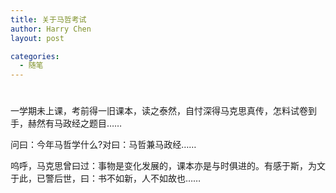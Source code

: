 ```yaml
---
title: 关于马哲考试
author: Harry Chen
layout: post

categories:
  - 随笔
---
```

# 

一学期未上课，考前得一旧课本，读之泰然，自忖深得马克思真传，怎料试卷到手，赫然有马政经之题目……

问曰：今年马哲学什么?对曰：马哲兼马政经……

呜呼，马克思曾曰过：事物是变化发展的，课本亦是与时俱进的。有感于斯，为文于此，已警后世，曰：书不如新，人不如故也……
